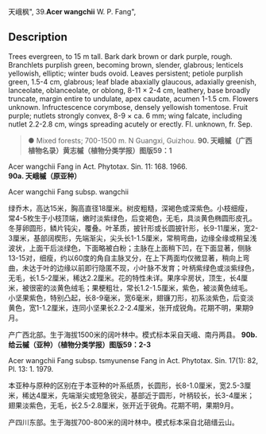 天峨枫",
39.**Acer wangchii** W. P. Fang",

## Description
Trees evergreen, to 15 m tall. Bark dark brown or dark purple, rough. Branchlets purplish green, becoming brown, slender, glabrous; lenticels yellowish, elliptic; winter buds ovoid. Leaves persistent; petiole purplish green, 1.5-4 cm, glabrous; leaf blade abaxially glaucous, adaxially greenish, lanceolate, oblanceolate, or oblong, 8-11 × 2-4 cm, leathery, base broadly truncate, margin entire to undulate, apex caudate, acumen 1-1.5 cm. Flowers unknown. Infructescence corymbose, densely yellowish tomentose. Fruit purple; nutlets strongly convex, 8-9 × ca. 6 mm; wing falcate, including nutlet 2.2-2.8 cm, wings spreading acutely or erectly. Fl. unknown, fr. Sep.

> ● Mixed forests; 700-1500 m. N Guangxi, Guizhou.
**90. 天峨槭（广西植物名录）黄志槭（植物分类学报）图版59：1**

Acer wangchii Fang in Act. Phytotax. Sin. 11: 168. 1966.
**90a. 天峨槭（原亚种）**

Acer wangchii Fang subsp. wangchii

绿乔木，高达15米，胸高直径18厘米。树皮粗糙，深褐色或深紫色。小枝细瘦，常4-5枚生于小枝顶端，嫩时淡紫绿色，后变褐色，无毛，具淡黄色椭圆形皮孔。冬芽卵圆形，鳞片钝尖，覆叠。叶革质，披针形或长圆披针形，长9-11厘米，宽2-3厘米，基部阔楔形，先端渐尖，尖头长1-1.5厘米，常稍弯曲，边缘全缘或稍呈浅波状，上面干后淡绿色，下面略被白粉；主脉在上面稍下凹，在下面显著，侧脉13-15对，细瘦，约以60度的角自主脉叉分，在上下两面均仅微显著，稍向上弯曲，未达于叶的边缘以前即行隐匿不现，小叶脉不发育；叶柄紫绿色或淡紫绿色，无毛，长1.5-2厘米，稀达2.2厘米。花的特性未详。果序伞房状，顶生，长4厘米，被很密的淡黄色绒毛；果梗粗壮，常长1.2-1.5厘米，紫色，被淡黄色绒毛。小坚果紫色，特别凸起，长8-9毫米，宽6毫米，翅镰刀形，初系淡紫色，后变淡黄色，宽1-1.2厘米，连同小坚果长2.2-2.4厘米，张开成锐角。花期不明，果期9月。

产广西北部。生于海拔1500米的阔叶林中。模式标本采自天峨、南丹两县。
**90b.给云槭（亚种）（植物分类学报）图版59：2-3**

Acer wangchii Fang subsp. tsmyunense Fang in Act. Phytotax. Sin. 17(1): 82, Pl. 13: 1. 1979.

本亚种与原种的区别在于本亚种的叶系纸质，长圆形，长8-1.0厘米，宽2.5-3厘米，稀达4厘米，先端渐尖或短急锐尖，基部近于圆形，叶柄较长，长3-4厘米；翅果淡紫色，无毛，长2.5-2.8厘米，张开近于锐角。花期不明，果期9月。

产四川东部。生于海拔700-800米的阔叶林中。模式标本采自北碚缙云山。

